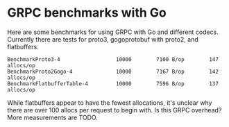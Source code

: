 # GRPC benchmarks with Go

Here are some benchmarks for using GRPC with Go and different codecs. Currently there are tests for proto3, gogoprotobuf with proto2, and flatbuffers.

```
BenchmarkProto3-4            	   10000	    7100 B/op	     147 allocs/op
BenchmarkProto2Gogo-4        	   10000	    7167 B/op	     142 allocs/op
BenchmarkFlatbufferTable-4   	   10000	    7596 B/op	     137 allocs/op
```

While flatbuffers appear to have the fewest allocations, it's unclear why there are over 100 allocs per request to begin with. Is this GRPC overhead? More measurements are TODO.
